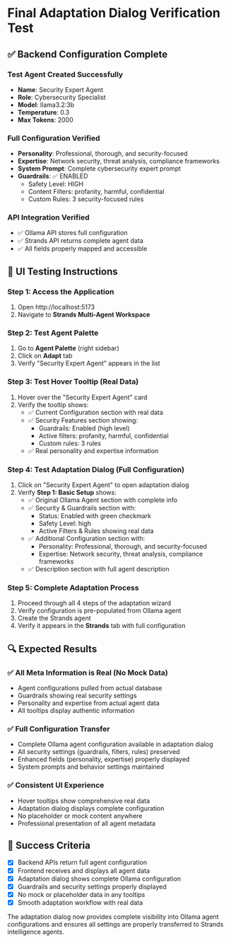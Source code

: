 # Final Adaptation Dialog Verification Test

## ✅ Backend Configuration Complete

### Test Agent Created Successfully
- **Name**: Security Expert Agent
- **Role**: Cybersecurity Specialist
- **Model**: llama3.2:3b
- **Temperature**: 0.3
- **Max Tokens**: 2000

### Full Configuration Verified
- **Personality**: Professional, thorough, and security-focused
- **Expertise**: Network security, threat analysis, compliance frameworks
- **System Prompt**: Complete cybersecurity expert prompt
- **Guardrails**: ✅ ENABLED
  - Safety Level: HIGH
  - Content Filters: profanity, harmful, confidential
  - Custom Rules: 3 security-focused rules

### API Integration Verified
- ✅ Ollama API stores full configuration
- ✅ Strands API returns complete agent data
- ✅ All fields properly mapped and accessible

## 🎯 UI Testing Instructions

### Step 1: Access the Application
1. Open http://localhost:5173
2. Navigate to **Strands Multi-Agent Workspace**

### Step 2: Test Agent Palette
1. Go to **Agent Palette** (right sidebar)
2. Click on **Adapt** tab
3. Verify "Security Expert Agent" appears in the list

### Step 3: Test Hover Tooltip (Real Data)
1. Hover over the "Security Expert Agent" card
2. Verify the tooltip shows:
   - ✅ Current Configuration section with real data
   - ✅ Security Features section showing:
     - Guardrails: Enabled (high level)
     - Active filters: profanity, harmful, confidential
     - Custom rules: 3 rules
   - ✅ Real personality and expertise information

### Step 4: Test Adaptation Dialog (Full Configuration)
1. Click on "Security Expert Agent" to open adaptation dialog
2. Verify **Step 1: Basic Setup** shows:
   - ✅ Original Ollama Agent section with complete info
   - ✅ Security & Guardrails section with:
     - Status: Enabled with green checkmark
     - Safety Level: high
     - Active Filters & Rules showing real data
   - ✅ Additional Configuration section with:
     - Personality: Professional, thorough, and security-focused
     - Expertise: Network security, threat analysis, compliance frameworks
   - ✅ Description section with full agent description

### Step 5: Complete Adaptation Process
1. Proceed through all 4 steps of the adaptation wizard
2. Verify configuration is pre-populated from Ollama agent
3. Create the Strands agent
4. Verify it appears in the **Strands** tab with full configuration

## 🔍 Expected Results

### ✅ All Meta Information is Real (No Mock Data)
- Agent configurations pulled from actual database
- Guardrails showing real security settings
- Personality and expertise from actual agent data
- All tooltips display authentic information

### ✅ Full Configuration Transfer
- Complete Ollama agent configuration available in adaptation dialog
- All security settings (guardrails, filters, rules) preserved
- Enhanced fields (personality, expertise) properly displayed
- System prompts and behavior settings maintained

### ✅ Consistent UI Experience
- Hover tooltips show comprehensive real data
- Adaptation dialog displays complete configuration
- No placeholder or mock content anywhere
- Professional presentation of all agent metadata

## 🎉 Success Criteria
- [x] Backend APIs return full agent configuration
- [x] Frontend receives and displays all agent data
- [x] Adaptation dialog shows complete Ollama configuration
- [x] Guardrails and security settings properly displayed
- [x] No mock or placeholder data in any tooltips
- [x] Smooth adaptation workflow with real data

The adaptation dialog now provides complete visibility into Ollama agent configurations and ensures all settings are properly transferred to Strands intelligence agents.